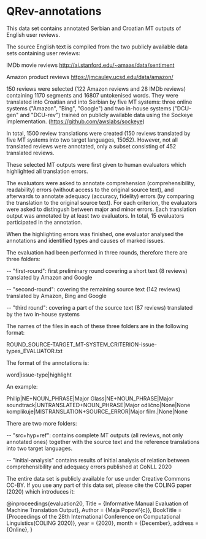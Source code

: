 # QRev-annotations

This data set contains annotated Serbian and Croatian MT outputs of English user reviews.

The source English text is compiled from the two publicly available data sets containing user reviews: 

IMDb movie reviews http://ai.stanford.edu/~amaas/data/sentiment

Amazon product reviews https://jmcauley.ucsd.edu/data/amazon/


150 reviews were selected (122 Amazon reviews and 28 IMDb reviews) containing 1170 segments and 16807 untokenised words. 
They were translated into Croatian and into Serbian by five MT systems: 
three online systems ("Amazon", "Bing", "Google") and two in-house systems ("DCU-gen" and "DCU-rev") trained on publicly available data using the Sockeye implementation. (https://github.com/awslabs/sockeye)

In total, 1500 review translations were created (150 reviews translated by five MT systems into two target languages, 150*5*2). However, not all translated reviews were annotated, only a subset consisting of 452 translated reviews. 

These selected MT outputs were first given to human evaluators which highlighted all translation errors.

The evaluators were asked to annotate comprehension (comprehensibility, readability) errors (without access to the original source text), and afterwards to annotate adequacy (accuracy, fidelity) errors (by comparing the translation to the original source text). For each criterion, the evaluators were asked to distingush between major and minor errors. 
Each translation output was annotated by at least two evaluators.  In total, 15 evaluators participated in the annotation. 

When the highlighting errors was finished, one evaluator analysed the annotations and identified types and causes of marked issues.


The evaluation had been performed in three rounds, therefore there are three folders: 

-- "first-round":  first preliminary round covering a short text (8 reviews) translated by Amazon and Google

-- "second-round": covering the remaining source text (142 reviews) translated by Amazon, Bing and Google

-- "third round":  covering a part of the source text (87 reviews) translated by the two in-house systems


The names of the files in each of these three folders are in the following format:

ROUND_SOURCE-TARGET_MT-SYSTEM_CRITERION-issue-types_EVALUATOR.txt


The format of the annotations is:

word|issue-type|highlight

An example:

 Philip|NE+NOUN_PHRASE|Major Glass|NE+NOUN_PHRASE|Major soundtrack|UNTRANSLATED+NOUN_PHRASE|Major odlično|None|None komplikuje|MISTRANSLATION+SOURCE_ERROR|Major film.|None|None


There are two more folders: 

-- "src+hyp+ref": contains complete MT outputs (all reviews, not only annotated ones) together with the source text and the reference translations into two target languages. 

-- "initial-analysis" contains results of initial analysis of relation between  comprehensibility and adequacy errors published at CoNLL 2020


The entire data set is publicly available for use under Creative Commons CC-BY. 
If you use any part of this data set, please cite the COLING paper (2020) which introduces it: 

@inproceedings{evaluation20,
Title = {Informative Manual Evaluation of Machine Translation Output},
Author = {Maja Popovi\'{c}},
BookTitle = {Proceedings of the 28th International Conference on Computational Linguistics(COLING  2020)},
year = {2020},
month = {December},
address = {Online},
}

